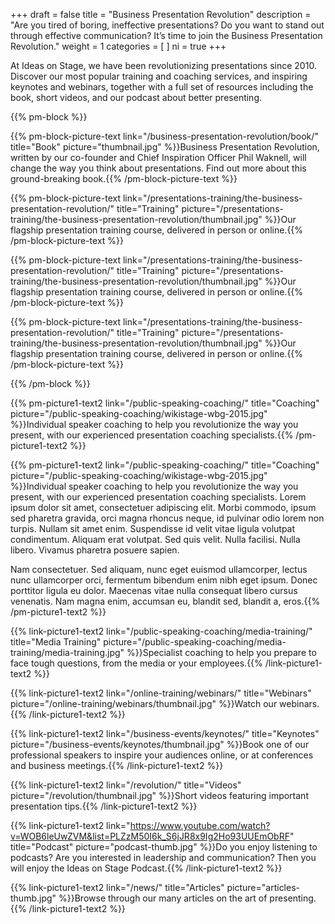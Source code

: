 +++
draft 			= false
title 			= "Business Presentation Revolution"
description		= "Are you tired of boring, ineffective presentations? Do you want to stand out through effective communication? It’s time to join the Business Presentation Revolution."
weight			= 1
categories		= [ ]
ni      		= true
+++

At Ideas on Stage, we have been revolutionizing presentations since 2010. Discover our most popular training and coaching services, and inspiring keynotes and webinars, together with a full set of resources including the book, short videos, and our podcast about better presenting.

{{% pm-block %}}

{{% pm-block-picture-text link="/business-presentation-revolution/book/" title="Book" picture="thumbnail.jpg" %}}Business Presentation Revolution, written by our co-founder and Chief Inspiration Officer Phil Waknell, will change the way you think about presentations. Find out more about this ground-breaking book.{{% /pm-block-picture-text %}}

{{% pm-block-picture-text link="/presentations-training/the-business-presentation-revolution/" title="Training" picture="/presentations-training/the-business-presentation-revolution/thumbnail.jpg" %}}Our flagship presentation training course, delivered in person or online.{{% /pm-block-picture-text %}}

{{% pm-block-picture-text link="/presentations-training/the-business-presentation-revolution/" title="Training" picture="/presentations-training/the-business-presentation-revolution/thumbnail.jpg" %}}Our flagship presentation training course, delivered in person or online.{{% /pm-block-picture-text %}}

{{% pm-block-picture-text link="/presentations-training/the-business-presentation-revolution/" title="Training" picture="/presentations-training/the-business-presentation-revolution/thumbnail.jpg" %}}Our flagship presentation training course, delivered in person or online.{{% /pm-block-picture-text %}}

{{% /pm-block %}}

{{% pm-picture1-text2 link="/public-speaking-coaching/" title="Coaching" picture="/public-speaking-coaching/wikistage-wbg-2015.jpg" %}}Individual speaker coaching to help you revolutionize the way you present, with our experienced presentation coaching specialists.{{% /pm-picture1-text2 %}}

{{% pm-picture1-text2 link="/public-speaking-coaching/" title="Coaching" picture="/public-speaking-coaching/wikistage-wbg-2015.jpg" %}}Individual speaker coaching to help you revolutionize the way you present, with our experienced presentation coaching specialists. Lorem ipsum dolor sit amet, consectetuer adipiscing elit. Morbi commodo, ipsum sed pharetra gravida, orci magna rhoncus neque, id pulvinar odio lorem non turpis. Nullam sit amet enim. Suspendisse id velit vitae ligula volutpat condimentum. Aliquam erat volutpat. Sed quis velit. Nulla facilisi. Nulla libero. Vivamus pharetra posuere sapien. 

Nam consectetuer. Sed aliquam, nunc eget euismod ullamcorper, lectus nunc ullamcorper orci, fermentum bibendum enim nibh eget ipsum. Donec porttitor ligula eu dolor. Maecenas vitae nulla consequat libero cursus venenatis. Nam magna enim, accumsan eu, blandit sed, blandit a, eros.{{% /pm-picture1-text2 %}}

{{% link-picture1-text2 link="/public-speaking-coaching/media-training/" title="Media Training" picture="/public-speaking-coaching/media-training/media-training.jpg" %}}Specialist coaching to help you prepare to face tough questions, from the media or your employees.{{% /link-picture1-text2 %}}

{{% link-picture1-text2 link="/online-training/webinars/" title="Webinars" picture="/online-training/webinars/thumbnail.jpg" %}}Watch our webinars.{{% /link-picture1-text2 %}} 

{{% link-picture1-text2 link="/business-events/keynotes/" title="Keynotes" picture="/business-events/keynotes/thumbnail.jpg" %}}Book one of our professional speakers to inspire your audiences online, or at conferences and business meetings.{{% /link-picture1-text2 %}}

{{% link-picture1-text2 link="/revolution/" title="Videos" picture="/revolution/thumbnail.jpg" %}}Short videos featuring important presentation tips.{{% /link-picture1-text2 %}} 

{{% link-picture1-text2 link="https://www.youtube.com/watch?v=WOB6leUwZVM&list=PLZzM50I6k_S6jJR8x9Ig2Ho93UUEmObRF" title="Podcast" picture="podcast-thumb.jpg" %}}Do you enjoy listening to podcasts? Are you interested in leadership and communication? Then you will enjoy the Ideas on Stage Podcast.{{% /link-picture1-text2 %}}

{{% link-picture1-text2 link="/news/" title="Articles" picture="articles-thumb.jpg" %}}Browse through our many articles on the art of presenting.{{% /link-picture1-text2 %}}
